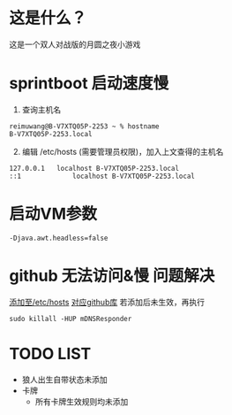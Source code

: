 # 这是什么？
这是一个双人对战版的月圆之夜小游戏

# sprintboot 启动速度慢
1. 查询主机名
```shell
reimuwang@B-V7XTQ05P-2253 ~ % hostname
B-V7XTQ05P-2253.local
```
2. 编辑 /etc/hosts (需要管理员权限)，加入上文查得的主机名
```
127.0.0.1	localhost B-V7XTQ05P-2253.local
::1             localhost B-V7XTQ05P-2253.local
```

# 启动VM参数
```
-Djava.awt.headless=false
```

# github 无法访问&慢 问题解决
[添加至/etc/hosts](https://raw.fastgit.org/521xueweihan/GitHub520/main/hosts)
[对应github库](https://github.com/521xueweihan/GitHub520)
若添加后未生效，再执行
```shell
sudo killall -HUP mDNSResponder
```
# TODO LIST
- 狼人出生自带状态未添加
- 卡牌
  - 所有卡牌生效规则均未添加